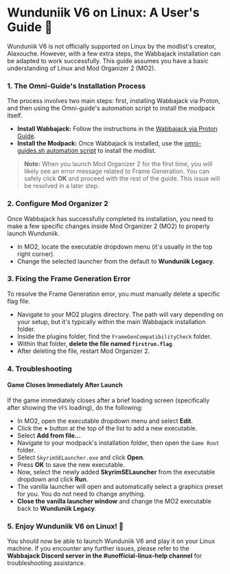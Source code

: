 # Wunduniik V6 on Linux: A User's Guide 🐧

Wunduniik V6 is not officially supported on Linux by the modlist's creator, Alaxouche. However, with a few extra steps, the Wabbajack installation can be adapted to work successfully. This guide assumes you have a basic understanding of Linux and Mod Organizer 2 (MO2).

### 1. The Omni-Guide's Installation Process

The process involves two main steps: first, installing Wabbajack via Proton, and then using the Omni-guide's automation script to install the modpack itself.

* **Install Wabbajack:** Follow the instructions in the [Wabbajack via Proton Guide](https://github.com/Omni-guides/Wabbajack-Modlist-Linux/wiki/Wabbajack-via-Proton).
* **Install the Modpack:** Once Wabbajack is installed, use the [omni-guides.sh automation script](https://github.com/Omni-guides/Wabbajack-Modlist-Linux/wiki/Using-the-omni%E2%80%90guides.sh-Automation-Script) to install the modlist.

> **Note:** When you launch Mod Organizer 2 for the first time, you will likely see an error message related to Frame Generation. You can safely click **OK** and proceed with the rest of the guide. This issue will be resolved in a later step.

### 2. Configure Mod Organizer 2

Once Wabbajack has successfully completed its installation, you need to make a few specific changes inside Mod Organizer 2 (MO2) to properly launch Wunduniik.

* In MO2, locate the executable dropdown menu (it's usually in the top right corner).
* Change the selected launcher from the default to **Wunduniik Legacy**.

### 3. Fixing the Frame Generation Error

To resolve the Frame Generation error, you must manually delete a specific flag file.

* Navigate to your MO2 plugins directory. The path will vary depending on your setup, but it's typically within the main Wabbajack installation folder.
* Inside the plugins folder, find the `FrameGenCompatibilityCheck` folder.
* Within that folder, **delete the file named `firstrun.flag`**.
* After deleting the file, restart Mod Organizer 2.

### 4. Troubleshooting

#### Game Closes Immediately After Launch

If the game immediately closes after a brief loading screen (specifically after showing the `VFS` loading), do the following:

* In MO2, open the executable dropdown menu and select **Edit**.
* Click the **+** button at the top of the list to add a new executable.
* Select **Add from file...**
* Navigate to your modpack's installation folder, then open the `Game Root` folder.
* Select `SkyrimSELauncher.exe` and click **Open**.
* Press **OK** to save the new executable.
* Now, select the newly added **SkyrimSELauncher** from the executable dropdown and click **Run**.
* The vanilla launcher will open and automatically select a graphics preset for you. You do not need to change anything.
* **Close the vanilla launcher window** and change the MO2 executable back to **Wunduniik Legacy**.

### 5. Enjoy Wunduniik V6 on Linux! 🎉

You should now be able to launch Wunduniik V6 and play it on your Linux machine. If you encounter any further issues, please refer to the **Wabbajack Discord server in the #unofficial-linux-help channel** for troubleshooting assistance.
